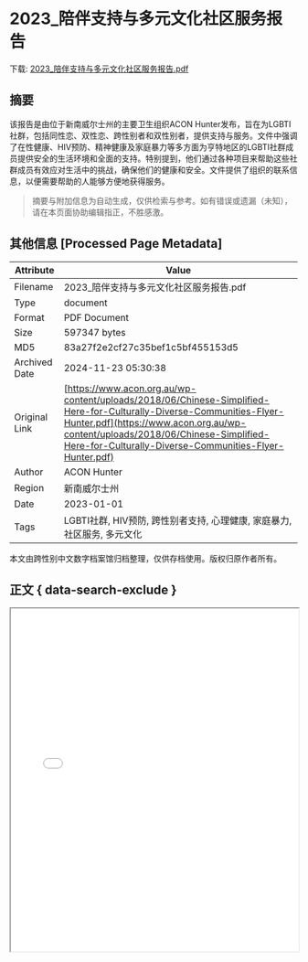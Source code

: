 # 2023_陪伴支持与多元文化社区服务报告

<!-- tcd_download_link -->
下载: <a href="../2023_陪伴支持与多元文化社区服务报告.pdf" download>2023_陪伴支持与多元文化社区服务报告.pdf</a>
<!-- tcd_download_link_end -->

## 摘要

<!-- tcd_abstract -->
该报告是由位于新南威尔士州的主要卫生组织ACON Hunter发布，旨在为LGBTI社群，包括同性恋、双性恋、跨性别者和双性别者，提供支持与服务。文件中强调了在性健康、HIV预防、精神健康及家庭暴力等多方面为亨特地区的LGBTI社群成员提供安全的生活环境和全面的支持。特别提到，他们通过各种项目来帮助这些社群成员有效应对生活中的挑战，确保他们的健康和安全。文件提供了组织的联系信息，以便需要帮助的人能够方便地获得服务。

<!-- tcd_abstract_end -->

> 摘要与附加信息为自动生成，仅供检索与参考。如有错误或遗漏（未知），请在本页面协助编辑指正，不胜感激。

## 其他信息 [Processed Page Metadata]

| Attribute       | Value                                  |
|-----------------|----------------------------------------|
| Filename        | 2023_陪伴支持与多元文化社区服务报告.pdf                             |
| Type            | document                                 |
| Format          | PDF Document                               |
| Size            | 597347 bytes                           |
| MD5             | 83a27f2e2cf27c35bef1c5bf455153d5                                  |
| Archived Date   | 2024-11-23 05:30:38                             |
| Original Link   | [https://www.acon.org.au/wp-content/uploads/2018/06/Chinese-Simplified-Here-for-Culturally-Diverse-Communities-Flyer-Hunter.pdf](https://www.acon.org.au/wp-content/uploads/2018/06/Chinese-Simplified-Here-for-Culturally-Diverse-Communities-Flyer-Hunter.pdf)                         |
| Author          | ACON Hunter                               |
| Region          | 新南威尔士州                               |
| Date            | 2023-01-01                                 |
| Tags            | LGBTI社群, HIV预防, 跨性别者支持, 心理健康, 家庭暴力, 社区服务, 多元文化                                 |

本文由跨性别中文数字档案馆归档整理，仅供存档使用。版权归原作者所有。


## 正文 { data-search-exclude }

<!-- tcd_main_text -->
<iframe src="../2023_陪伴支持与多元文化社区服务报告.pdf" width="100%" height="600px">
    <p>无法显示PDF，请下载查看。</p>
</iframe>
<!-- tcd_main_text_end -->

